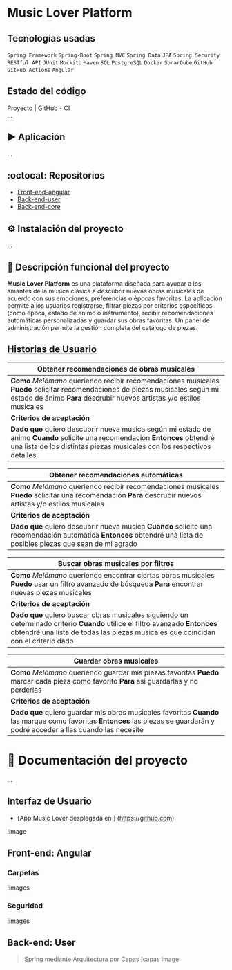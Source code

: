 # Music Lover Platform

## Tecnologías usadas
`Spring Framework` `Spring-Boot` `Spring MVC` `Spring Data` `JPA` `Spring Security` `	RESTful API` `JUnit` `Mockito` `Maven` `SQL` `PostgreSQL` `Docker` `SonarQube` `GitHub` `GitHub Actions` `Angular`

## Estado del código
Proyecto | GitHub - CI   
...

## :arrow_forward: Aplicación
...

## :octocat: Repositorios
* [Front-end-angular](https://github.com)
* [Back-end-user](https://github.com)
* [Back-end-core](https://github.com)

## :gear: Instalación del proyecto
...

## 🧠 Descripción funcional del proyecto

**Music Lover Platform** es una plataforma diseñada para ayudar a los amantes de la música clásica a descubrir nuevas obras musicales de acuerdo con sus emociones, preferencias o épocas favoritas. La aplicación permite a los usuarios registrarse, filtrar piezas por criterios específicos (como época, estado de ánimo o instrumento), recibir recomendaciones automáticas personalizadas y guardar sus obras favoritas. Un panel de administración permite la gestión completa del catálogo de piezas.

## [Historias de Usuario](https://youtu.be/FJuq_lrM5Cc?si=lQ7RAZFcuBtKftR9)
| Obtener recomendaciones de obras musicales |
|-----------------------------|
| **Como** *Melómano* queriendo recibir recomendaciones musicales **Puedo** solicitar recomendaciones de piezas musicales según mi estado de  ánimo **Para** descrubir nuevos artistas y/o estilos musicales                |
| **Criterios de aceptación**       |
| **Dado que** quiero descubrir nueva música según mi estado de animo **Cuando** solicite una recomendación **Entonces** obtendré una lista de los distintas piezas musicales con los respectivos detalles                |

| Obtener recomendaciones automáticas |
|-----------------------------|
| **Como** *Melómano* queriendo recibir recomendaciones musicales **Puedo** solicitar una recomendación **Para** descrubir nuevos artistas y/o estilos musicales       |
| **Criterios de aceptación**       |
| **Dado que** quiero descubrir nueva música **Cuando** solicite una recomendación automática **Entonces** obtendré una lista de posibles piezas que sean de mi agrado      |

| Buscar obras musicales por filtros |
|-----------------------------|
| **Como** *Melómano* queriendo encontrar ciertas obras musicales **Puedo** usar un filtro avanzado de búsqueda **Para** encontrar nuevas piezas musicales          |
| **Criterios de aceptación**       |
| **Dado que** quiero buscar obras musicales siguiendo un determinado criterio **Cuando** utilice el filtro avanzado **Entonces** obtendré una lista de todas las piezas musicales que coincidan con el criterio dado      |

| Guardar obras musicales |
|-----------------------------|
| **Como** *Melómano* queriendo guardar mis piezas favoritas **Puedo** marcar cada pieza como favorito **Para** asi guardarlas y no perderlas      |
| **Criterios de aceptación**       |
| **Dado que** quiero guardar mis obras musicales favoritas **Cuando** las marque como favoritas **Entonces** las piezas se guardarán y podré acceder a llas cuando las necesite      |

# :book: Documentación del proyecto
...

## Interfaz de Usuario
* [App Music Lover desplegada en ] (https://github.com)

!image

## Front-end: Angular
### Carpetas
!images

### Seguridad
!images

## Back-end: User
> Spring mediante Arquitectura por Capas
!capas image



